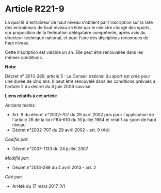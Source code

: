 # Article R221-9

La qualité d'entraîneur de haut niveau s'obtient par l'inscription sur la liste des entraîneurs de haut niveau arrêtée par le
ministre chargé des sports, sur proposition de la fédération délégataire compétente, après avis du directeur technique
national, et pour l'une des disciplines reconnues de haut niveau. 

Cette inscription est valable un an. Elle peut être renouvelée dans les mêmes conditions.

**Nota:**

Décret n° 2013-289, article 5 : Le Conseil national du sport est créé pour une durée de cinq ans. Il peut être renouvelé dans
les conditions prévues à l'article 2 du décret du 8 juin 2006 susvisé.

**Liens relatifs à cet article**

_Anciens textes_:

  - Art. 9 du décret n°2002-707 du 29 avril 2002 pris pour l'application de l'article 26 de la loi n°84-610 du 16 juillet 1984 et relatif au sport de haut niveau
  - Décret n°2002-707 du 29 avril 2002 - art. 9 (Ab)

_Codifié par_:

  - Décret n°2007-1133 du 24 juillet 2007

_Modifié par_:

  - Décret n°2013-289 du 4 avril 2013 - art. 2

_Cité par_:

  - Arrêté du 17 mars 2017 (V)
